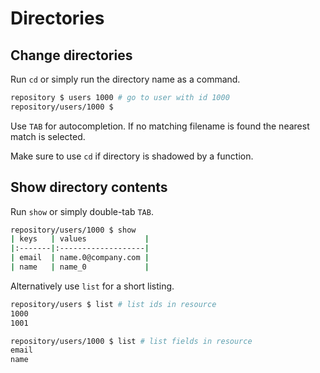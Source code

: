 # Directories

## Change directories

Run `cd` or simply run the directory name as a command.

```sh
repository $ users 1000 # go to user with id 1000 
repository/users/1000 $
```

Use `TAB` for autocompletion. If no matching filename is found the nearest match is selected.

Make sure to use `cd` if directory is shadowed by a function.

## Show directory contents

Run `show` or simply double-tab `TAB`.

```sh
repository/users/1000 $ show
| keys   | values             |
|:-------|:-------------------|
| email  | name.0@company.com |
| name   | name_0             |
```

Alternatively use `list` for a short listing.

```sh
repository/users $ list # list ids in resource
1000
1001
```

```sh
repository/users/1000 $ list # list fields in resource
email
name
```
